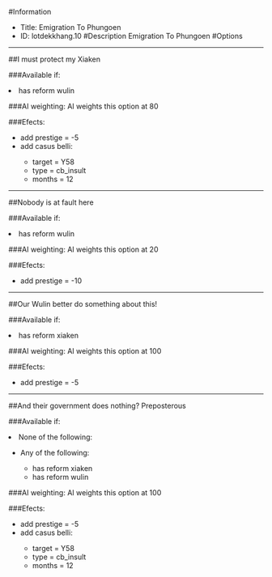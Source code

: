 #Information
 - Title: Emigration To Phungoen
 - ID: lotdekkhang.10
#Description
Emigration To Phungoen
#Options

___
##I must protect my Xiaken

###Available if:
<li>has reform wulin</li>

###AI weighting:
AI weights this option at 80


###Efects:<ul><li>add prestige = -5</li><li>add casus belli:</li><ul><li>target = Y58</li><li>type = cb_insult</li><li>months = 12</li></ul></ul>

___
##Nobody is at fault here

###Available if:
<li>has reform wulin</li>

###AI weighting:
AI weights this option at 20


###Efects:<ul><li>add prestige = -10</li></ul>

___
##Our Wulin better do something about this!

###Available if:
<li>has reform xiaken</li>

###AI weighting:
AI weights this option at 100


###Efects:<ul><li>add prestige = -5</li></ul>

___
##And their government does nothing? Preposterous

###Available if:
<li>None of the following:</li><ul><li>Any of the following:</li><ul><li>has reform xiaken</li><li>has reform  wulin</li></ul></ul>

###AI weighting:
AI weights this option at 100


###Efects:<ul><li>add prestige = -5</li><li>add casus belli:</li><ul><li>target = Y58</li><li>type = cb_insult</li><li>months = 12</li></ul></ul>
